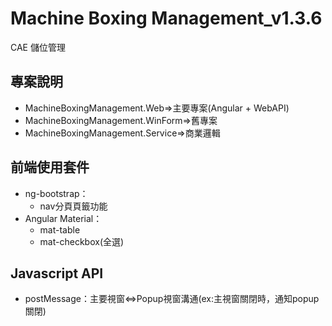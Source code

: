 # Machine Boxing Management_v1.3.6

CAE 儲位管理


## 專案說明
- MachineBoxingManagement.Web=>主要專案(Angular + WebAPI)
- MachineBoxingManagement.WinForm=>舊專案
- MachineBoxingManagement.Service=>商業邏輯
## 前端使用套件
- ng-bootstrap：
    - nav分頁頁籤功能
- Angular Material：
    - mat-table
    - mat-checkbox(全選)
## Javascript API
- postMessage：主要視窗<=>Popup視窗溝通(ex:主視窗關閉時，通知popup關閉)

